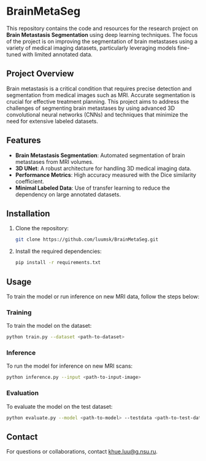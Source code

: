 # BrainMetaSeg

This repository contains the code and resources for the research project on **Brain Metastasis Segmentation** using deep learning techniques. The focus of the project is on improving the segmentation of brain metastases using a variety of medical imaging datasets, particularly leveraging models fine-tuned with limited annotated data.

## Project Overview

Brain metastasis is a critical condition that requires precise detection and segmentation from medical images such as MRI. Accurate segmentation is crucial for effective treatment planning. This project aims to address the challenges of segmenting brain metastases by using advanced 3D convolutional neural networks (CNNs) and techniques that minimize the need for extensive labeled datasets.


## Features
- **Brain Metastasis Segmentation**: Automated segmentation of brain metastases from MRI volumes.
- **3D UNet**: A robust architecture for handling 3D medical imaging data.
- **Performance Metrics**: High accuracy measured with the Dice similarity coefficient.
- **Minimal Labeled Data**: Use of transfer learning to reduce the dependency on large annotated datasets.


## Installation

1. Clone the repository:
   ```bash
   git clone https://github.com/luumsk/BrainMetaSeg.git
   ```

2. Install the required dependencies:
   ```bash
   pip install -r requirements.txt
   ```

## Usage

To train the model or run inference on new MRI data, follow the steps below:

### Training
To train the model on the dataset:
```bash
python train.py --dataset <path-to-dataset>
```

### Inference
To run the model for inference on new MRI scans:
```bash
python inference.py --input <path-to-input-image>
```

### Evaluation
To evaluate the model on the test dataset:
```bash
python evaluate.py --model <path-to-model> --testdata <path-to-test-data>
```

## Contact

For questions or collaborations, contact [khue.luu@g.nsu.ru](mailto:khue.luu@g.nsu.ru).
```
